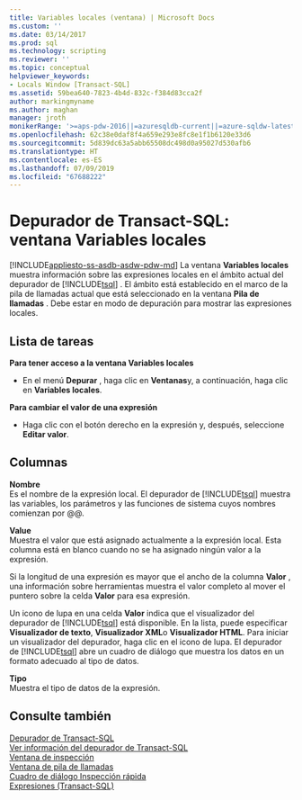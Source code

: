 ```yaml
---
title: Variables locales (ventana) | Microsoft Docs
ms.custom: ''
ms.date: 03/14/2017
ms.prod: sql
ms.technology: scripting
ms.reviewer: ''
ms.topic: conceptual
helpviewer_keywords:
- Locals Window [Transact-SQL]
ms.assetid: 59bea640-7823-4b4d-832c-f384d83cca2f
author: markingmyname
ms.author: maghan
manager: jroth
monikerRange: '>=aps-pdw-2016||=azuresqldb-current||=azure-sqldw-latest||>=sql-server-2016||=sqlallproducts-allversions||>=sql-server-linux-2017||=azuresqldb-mi-current'
ms.openlocfilehash: 62c38e0daf8f4a659e293e8fc8e1f1b6120e33d6
ms.sourcegitcommit: 5d839dc63a5abb65508dc498d0a95027d530afb6
ms.translationtype: HT
ms.contentlocale: es-ES
ms.lasthandoff: 07/09/2019
ms.locfileid: "67688222"
---
```

# <a name="transact-sql-debugger---locals-window"></a>Depurador de Transact-SQL: ventana Variables locales
[!INCLUDE[appliesto-ss-asdb-asdw-pdw-md](../../includes/appliesto-ss-asdb-asdw-pdw-md.md)]
  La ventana **Variables locales** muestra información sobre las expresiones locales en el ámbito actual del depurador de [!INCLUDE[tsql](../../includes/tsql-md.md)] . El ámbito está establecido en el marco de la pila de llamadas actual que está seleccionado en la ventana **Pila de llamadas** . Debe estar en modo de depuración para mostrar las expresiones locales.  
  
## <a name="task-list"></a>Lista de tareas  
 **Para tener acceso a la ventana Variables locales**  
  
-   En el menú **Depurar** , haga clic en **Ventanas**y, a continuación, haga clic en **Variables locales**.  
  
 **Para cambiar el valor de una expresión**  
  
-   Haga clic con el botón derecho en la expresión y, después, seleccione **Editar valor**.  
  
## <a name="columns"></a>Columnas  
 **Nombre**  
 Es el nombre de la expresión local. El depurador de [!INCLUDE[tsql](../../includes/tsql-md.md)] muestra las variables, los parámetros y las funciones de sistema cuyos nombres comienzan por @@.  
  
 **Value**  
 Muestra el valor que está asignado actualmente a la expresión local. Esta columna está en blanco cuando no se ha asignado ningún valor a la expresión.  
  
 Si la longitud de una expresión es mayor que el ancho de la columna **Valor** , una información sobre herramientas muestra el valor completo al mover el puntero sobre la celda **Valor** para esa expresión.  
  
 Un icono de lupa en una celda **Valor** indica que el visualizador del depurador de [!INCLUDE[tsql](../../includes/tsql-md.md)] está disponible. En la lista, puede especificar **Visualizador de texto**, **Visualizador XML**o **Visualizador HTML**. Para iniciar un visualizador del depurador, haga clic en el icono de lupa. El depurador de [!INCLUDE[tsql](../../includes/tsql-md.md)] abre un cuadro de diálogo que muestra los datos en un formato adecuado al tipo de datos.  
  
 **Tipo**  
 Muestra el tipo de datos de la expresión.  
  
## <a name="see-also"></a>Consulte también  
 [Depurador de Transact-SQL](../../relational-databases/scripting/transact-sql-debugger.md)   
 [Ver información del depurador de Transact-SQL](../../relational-databases/scripting/transact-sql-debugger-information.md)   
 [Ventana de inspección](../../relational-databases/scripting/transact-sql-debugger-watch-window.md)   
 [Ventana de pila de llamadas](../../relational-databases/scripting/transact-sql-debugger-call-stack-window.md)   
 [Cuadro de diálogo Inspección rápida](../../relational-databases/scripting/transact-sql-debugger-quickwatch-dialog-box.md)   
 [Expresiones &#40;Transact-SQL&#41;](../../t-sql/language-elements/expressions-transact-sql.md)  
